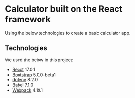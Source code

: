 # Calculator built on the React framework

Using the below technologies to create a basic calculator app.

## Technologies

We used the below in this project:

* [React](https://reactjs.org/) 17.0.1
* [Bootstrap](https://getbootstrap.com/) 5.0.0-beta1
* [dotenv](https://www.npmjs.com/package/dotenv) 8.2.0
* [Babel](https://babeljs.io/) 7.1.0
* [Webpack](https://webpack.js.org/) 4.19.1
